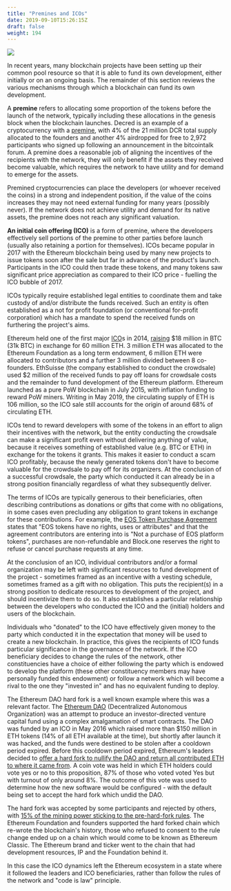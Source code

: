 ```yaml
---
title: "Premines and ICOs"
date: 2019-09-10T15:26:15Z
draft: false
weight: 194
---
```

![](/premines-and-icos.jpg)

In recent years, many blockchain projects have been setting up their common pool resource so that it is able to fund its own development, either initially or on an ongoing basis. The remainder of this section reviews the various mechanisms through which a blockchain can fund its own development.

A **premine** refers to allocating some proportion of the tokens before the launch of the network, typically including these allocations in the genesis block when the blockchain launches. Decred is an example of a cryptocurrency with a [premine](https://docs.decred.org/advanced/premine/), with 4% of the 21 million DCR total supply allocated to the founders and another 4% airdropped for free to 2,972 participants who signed up following an announcement in the bitcointalk forum. A premine does a reasonable job of aligning the incentives of the recipients with the network, they will only benefit if the assets they received become valuable, which requires the network to have utility and for demand to emerge for the assets. 

Premined cryptocurrencies can place the developers (or whoever received the coins) in a strong and independent position, if the value of the coins increases they may not need external funding for many years (possibly never). If the network does not achieve utility and demand for its native assets, the premine does not reach any significant valuation.

**An initial coin offering (ICO)** is a form of premine, where the developers effectively sell portions of the premine to other parties before launch (usually also retaining a portion for themselves). ICOs became popular in 2017 with the Ethereum blockchain being used by many new projects to issue tokens soon after the sale but far in advance of the product's launch. Participants in the ICO could then trade these tokens, and many tokens saw significant price appreciation as compared to their ICO price - fuelling the ICO bubble of 2017.

ICOs typically require established legal entities to coordinate them and take custody of and/or distribute the funds received. Such an entity is often established as a not for profit foundation (or conventional for-profit corporation) which has a mandate to spend the received funds on furthering the project's aims. 

Ethereum held one of the first major [ICO](https://web.archive.org/web/20140723212709/https://www.ethereum.org/pdfs/TermsAndConditionsOfTheEthereumGenesisSale.pdf)s in 2014, [raising](https://www.theblockcrypto.com/2018/12/18/the-ethereum-ico-where-did-all-the-tokens-go/) $18 million in BTC (31k BTC) in exchange for 60 million ETH. 3 million ETH was allocated to the Ethereum Foundation as a long term endowment, 6 million ETH were allocated to contributors and a further 3 million divided between 8 co-founders. EthSuisse (the company established to conduct the crowdsale) used $2 million of the received funds to pay off loans for crowdsale costs and the remainder to fund development of the Ethereum platform. Ethereum launched as a pure PoW blockchain in July 2015, with inflation funding to reward PoW miners. Writing in May 2019, the circulating supply of ETH is 106 million, so the ICO sale still accounts for the origin of around 68% of circulating ETH.

ICOs tend to reward developers with some of the tokens in an effort to align their incentives with the network, but the entity conducting the crowdsale can make a significant profit even without delivering anything of value, because it receives something of established value (e.g. BTC or ETH) in exchange for the tokens it grants. This makes it easier to conduct a scam ICO profitably, because the newly generated tokens don't have to become valuable for the crowdsale to pay off for its organizers. At the conclusion of a successful crowdsale, the party which conducted it can already be in a strong position financially regardless of what they subsequently deliver.

The terms of ICOs are typically generous to their beneficiaries, often describing contributions as donations or gifts that come with no obligations, in some cases even precluding any obligation to grant tokens in exchange for these contributions. For example, the [EOS Token Purchase Agreement](https://eos.io/documents/block.one%20-%20EOS%20Token%20Purchase%20Agreement%20-%20September%204,%202017.pdf) states that "EOS tokens have no rights, uses or attributes" and that the agreement contributors are entering into is "Not a purchase of EOS platform tokens", purchases are non-refundable and Block.one reserves the right to refuse or cancel purchase requests at any time.

At the conclusion of an ICO, individual contributors and/or a formal organization may be left with significant resources to fund development of the project - sometimes framed as an incentive with a vesting schedule, sometimes framed as a gift with no obligation. This puts the recipient(s) in a strong position to dedicate resources to development of the project, and should incentivize them to do so. It also establishes a particular relationship between the developers who conducted the ICO and the (initial) holders and users of the blockchain. 

Individuals who "donated" to the ICO have effectively given money to the party which conducted it in the expectation that money will be used to create a new blockchain. In practice, this gives the recipients of ICO funds particular significance in the governance of the network. If the ICO beneficiary decides to change the rules of the network, other constituencies have a choice of either following the party which is endowed to develop the platform (these other constituency members may have personally funded this endowment) or follow a network which will become a rival to the one they "invested in" and has no equivalent funding to deploy.

The Ethereum DAO hard fork is a well known example where this was a relevant factor. The [Ethereum DAO](https://en.wikipedia.org/wiki/The_DAO_(organization)) (Decentralized Autonomous Organization) was an attempt to produce an investor-directed venture capital fund using a complex amalgamation of smart contracts. The DAO was funded by an ICO in May 2016 which raised more than $150 million in ETH tokens (14% of all ETH available at the time), but shortly after launch it was hacked, and the funds were destined to be stolen after a cooldown period expired. Before this cooldown period expired, Ethereum's leaders decided to [offer a hard fork to nullify the DAO and return all contributed ETH to where it came from](https://blog.ethereum.org/2016/07/15/to-fork-or-not-to-fork/). A coin vote was held in which ETH holders could vote yes or no to this proposition, 87% of those who voted voted Yes but with turnout of only around 8%. The outcome of this vote was used to determine how the new software would be configured - with the default being set to accept the hard fork which undid the DAO.

The hard fork was accepted by some participants and rejected by others, with [15% of the mining power sticking to the pre-hard-fork rules](https://blog.ethereum.org/2016/07/20/hard-fork-completed/). The Ethereum Foundation and founders supported the hard forked chain which re-wrote the blockchain's history, those who refused to consent to the rule change ended up on a chain which would come to be known as Ethereum Classic. The Ethereum brand and ticker went to the chain that had development resources, IP and the Foundation behind it.

In this case the ICO dynamics left the Ethereum ecosystem in a state where it followed the leaders and ICO beneficiaries, rather than follow the rules of the network and "code is law" principle.